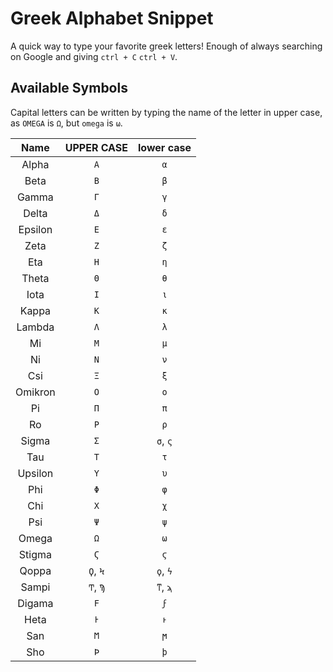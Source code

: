 # Greek Alphabet Snippet

A quick way to type your favorite greek letters! Enough of always searching on Google and giving `ctrl + C` `ctrl + V`.

## Available Symbols

Capital letters can be written by typing the name of the letter in upper case, as `OMEGA` is `Ω`, but `omega` is `ω`.

|  Name   | UPPER CASE | lower case |
| :-----: | :--------: | :--------: |
|  Alpha  |    `Α`     |    `α`     |
|  Beta   |    `Β`     |    `β`     |
|  Gamma  |    `Γ`     |    `γ`     |
|  Delta  |    `Δ`     |    `δ`     |
| Epsilon |    `Ε`     |    `ε`     |
|  Zeta   |    `Ζ`     |    `ζ`     |
|   Eta   |    `Η`     |    `η`     |
|  Theta  |    `Θ`     |    `θ`     |
|  Iota   |    `Ι`     |    `ι`     |
|  Kappa  |    `Κ`     |    `κ`     |
| Lambda  |    `Λ`     |    `λ`     |
|   Mi    |    `Μ`     |    `μ`     |
|   Ni    |    `Ν`     |    `ν`     |
|   Csi   |    `Ξ`     |    `ξ`     |
| Omikron |    `Ο`     |    `ο`     |
|   Pi    |    `Π`     |    `π`     |
|   Ro    |    `Ρ`     |    `ρ`     |
|  Sigma  |    `Σ`     |  `σ`, `ς`  |
|   Tau   |    `Τ`     |    `τ`     |
| Upsilon |    `Υ`     |    `υ`     |
|   Phi   |    `Φ`     |    `φ`     |
|   Chi   |    `Χ`     |    `χ`     |
|   Psi   |    `Ψ`     |    `ψ`     |
|  Omega  |    `Ω`     |    `ω`     |
| Stigma  |    `Ϛ`     |    `ϛ`     |
|  Qoppa  |  `Ϙ`, `Ϟ`  |  `ϙ`, `ϟ`  |
|  Sampi  |  `Ͳ`, `Ϡ`  |  `ͳ`, `ϡ`  |
| Digama  |    `Ϝ`     |    `ϝ`     |
|  Heta   |    `Ͱ`     |    `ͱ`     |
|   San   |    `Ϻ`     |    `ϻ`     |
|   Sho   |    `Ϸ`     |    `ϸ`     |
